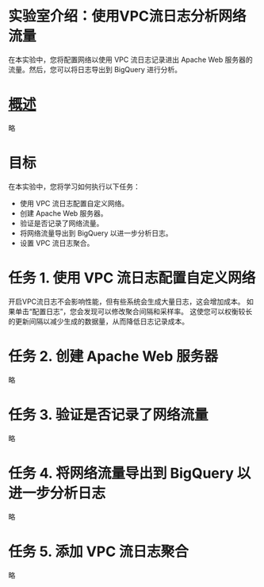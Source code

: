 # 实验室介绍：使用VPC流日志分析网络流量
在本实验中，您将配置网络以使用 VPC 流日志记录进出 Apache Web 服务器的流量。然后，您可以将日志导出到 BigQuery 进行分析。

# [概述](https://www.cloudskillsboost.google/course_sessions/4808300/labs/410291)
略

# 目标
在本实验中，您将学习如何执行以下任务：
* 使用 VPC 流日志配置自定义网络。
* 创建 Apache Web 服务器。
* 验证是否记录了网络流量。
* 将网络流量导出到 BigQuery 以进一步分析日志。
* 设置 VPC 流日志聚合。

# 任务 1. 使用 VPC 流日志配置自定义网络
开启VPC流日志不会影响性能，但有些系统会生成大量日志，这会增加成本。 如果单击“配置日志”，您会发现可以修改聚合间隔和采样率。 这使您可以权衡较长的更新间隔以减少生成的数据量，从而降低日志记录成本。

# 任务 2. 创建 Apache Web 服务器
略

# 任务 3. 验证是否记录了网络流量
略

# 任务 4. 将网络流量导出到 BigQuery 以进一步分析日志
略

# 任务 5. 添加 VPC 流日志聚合
略
